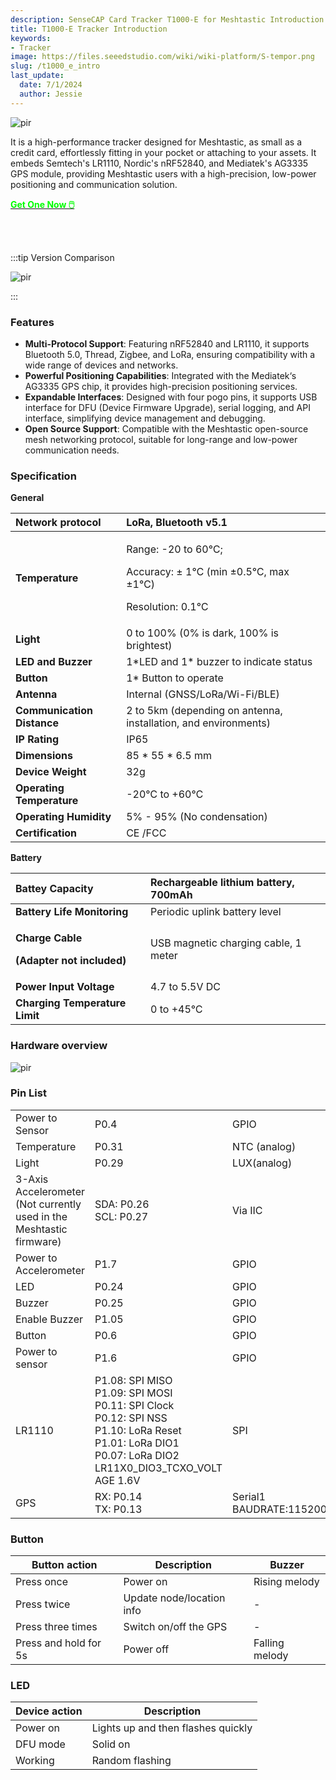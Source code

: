 ```yaml
---
description: SenseCAP Card Tracker T1000-E for Meshtastic Introduction
title: T1000-E Tracker Introduction
keywords:
- Tracker
image: https://files.seeedstudio.com/wiki/wiki-platform/S-tempor.png
slug: /t1000_e_intro
last_update:
  date: 7/1/2024
  author: Jessie
---
```


<p style={{textAlign: 'center'}}><img src="https://files.seeedstudio.com/wiki/SenseCAP/Meshtastic/intro-e.png" alt="pir" width={800} height="auto" /></p>



It is a high-performance tracker designed for Meshtastic, as small as a credit card, effortlessly fitting in your pocket or attaching to your assets. It embeds Semtech's LR1110, Nordic's nRF52840, and Mediatek's AG3335 GPS module, providing Meshtastic users with a high-precision, low-power positioning and communication solution.


<div class="get_one_now_container" style={{textAlign: 'center'}}>
    <a class="get_one_now_item" href="https://www.seeedstudio.com/SenseCAP-Card-Tracker-T1000-E-for-Meshtastic-p-5913.html">
            <strong><span><font color={'FFFFFF'} size={"4"}> Get One Now 🖱️</font></span></strong>
    </a>
</div>

<br></br>

:::tip Version Comparison
<p style={{textAlign: 'center'}}><img src="https://files.seeedstudio.com/wiki/SenseCAP/Meshtastic/versions-duibi.png" alt="pir" width={600} height="auto" /></p>
:::




### Features

* **Multi-Protocol Support**: Featuring nRF52840 and LR1110, it supports Bluetooth 5.0, Thread, Zigbee, and LoRa, ensuring compatibility with a wide range of devices and networks.
* **Powerful Positioning Capabilities**: Integrated with the Mediatek‘s AG3335 GPS chip, it provides high-precision positioning services.
* **Expandable Interfaces**: Designed with four pogo pins, it supports USB interface for DFU (Device Firmware Upgrade), serial logging, and API interface, simplifying device management and debugging.
* **Open Source Support**: Compatible with the Meshtastic open-source mesh networking protocol, suitable for long-range and low-power communication needs.


### Specification

**General**

|**Network protocol**|LoRa, Bluetooth v5.1|
| :- | :- |
|**Temperature**|<p>Range: -20 to 60℃;</p><p>Accuracy: ± 1℃ (min ±0.5℃, max ±1℃)</p><p>Resolution: 0.1℃</p>|
|**Light**|0 to 100% (0% is dark, 100% is brightest)|
|**LED and Buzzer**|1\*LED and 1\* buzzer to indicate status|
|**Button**|1\* Button to operate|
|**Antenna**|Internal (GNSS/LoRa/Wi-Fi/BLE)|
|**Communication Distance**|2 to 5km (depending on antenna, installation, and environments)|
|**IP Rating**|IP65|
|**Dimensions**|85 \* 55 \* 6.5 mm|
|**Device Weight**|32g|
|**Operating Temperature**|-20℃ to +60℃|
|**Operating Humidity**|5% - 95% (No condensation)|
|**Certification**|CE /FCC|

**Battery**

|**Battey Capacity**|Rechargeable lithium battery, 700mAh|
| :- | :- |
|**Battery Life Monitoring**|Periodic uplink battery level|
|<p>**Charge Cable**</p><p>**(Adapter not included)**</p>|USB magnetic charging cable, 1 meter|
|**Power Input Voltage**|4\.7 to 5.5V DC|
|**Charging Temperature Limit**|0 to +45℃|

### Hardware overview



<p style={{textAlign: 'center'}}><img src="https://files.seeedstudio.com/wiki/SenseCAP/Meshtastic/4-pogo.png" alt="pir" width={800} height="auto" /></p>


### Pin List


||||
|- |- |- |
|Power to Sensor|P0.4|GPIO|
|Temperature|P0.31|NTC (analog)|
|Light|P0.29|LUX(analog)|
|3-Axis Accelerometer<br/>(Not currently used in the Meshtastic firmware)|SDA: P0.26<br/>SCL: P0.27|Via IIC|
|Power to Accelerometer|P1.7|GPIO|
|LED|P0.24  |GPIO|
|Buzzer|P0.25|GPIO|
|Enable Buzzer|P1.05|GPIO|
|Button|P0.6|GPIO|
|Power to sensor|P1.6|GPIO|
|LR1110|P1.08: SPI MISO<br/>P1.09: SPI MOSI<br/>P0.11: SPI Clock<br/>P0.12: SPI NSS<br/>P1.10: LoRa Reset<br/>P1.01: LoRa DIO1<br/>P0.07: LoRa DIO2<br/>LR11X0\_DIO3\_TCXO\_VOLT<br/>AGE 1.6V|SPI|
|GPS|RX: P0.14<br/>TX: P0.13|Serial1 <br/>BAUDRATE:115200|





### Button

|Button action|Description|Buzzer|
|- |- |- |
|Press once|Power on|Rising melody|
|Press twice|Update node/location info|-|
|Press three times|Switch on/off the GPS|-|
|Press and hold for 5s|Power off|Falling melody|



### LED

|Device action|Description|
|- |- |
|Power on|Lights up and then flashes quickly|
|DFU mode|Solid on|
|Working|Random flashing|